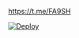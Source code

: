 https://t.me/FA9SH 

[![Deploy](https://www.herokucdn.com/deploy/button.svg)](https://heroku.com/deploy?template=https://github.com/XxshadowxX0/musicano)
